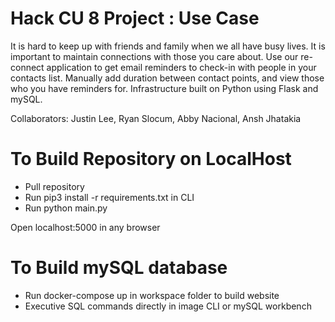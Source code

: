 # Hack CU 8 Project : Use Case

It is hard to keep up with friends and family when we all have busy lives. It is important to maintain connections with those you care about. Use our re-connect application to get email reminders to check-in with people in your contacts list. Manually add duration between contact points, and view those who you have reminders for. Infrastructure built on Python using Flask and mySQL.

Collaborators: Justin Lee, Ryan Slocum, Abby Nacional, Ansh Jhatakia

# To Build Repository on LocalHost

- Pull repository
- Run pip3 install -r requirements.txt in CLI
- Run python main.py

Open localhost:5000 in any browser

# To Build mySQL database
- Run docker-compose up in workspace folder to build website
- Executive SQL commands directly in image CLI or mySQL workbench
